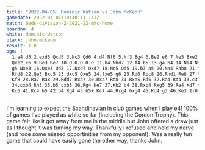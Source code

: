 ```yaml
---
title: "2022-04-05: Dominic Watson vs John McKeon"
gamedate: 2022-04-05T19:40:11.141Z
match: beds-division-2-2021-22-mkc-home
boardno: 4
white: dominic-watson
black: john-mckeon
result: 1-0
pgn: |
  1.e4 d5 2.exd5 Qxd5 3.Nc3 Qd6 4.d4 Nf6 5.Nf3 Bg4 6.Be2 e6 7.Ne5 Bxe2 8.
  Qxe2 c6 9.Be3 Be7 10.O-O-O O-O 11.h4 Nbd7 12.f4 b5 13.g4 b4 14.Na4 Nd5 15.
  g5 Nxe3 16.Qxe3 Qd5 17.Nxd7 Qxd7 18.Nc5 Qd5 19.b3 a5 20.Na4 Rab8 21.Nc5 
  Rfd8 22.Qe5 Bxc5 23.dxc5 Qxe5 24.fxe5 g6 25.Rd6 Rbc8 26.Rhd1 Re8 27.Rd7 
  Kf8 28.Ra7 Ra8 29.Rdd7 Rxa7 30.Rxa7 Rd8 31.Rxa5 Rd5 32.Ra4 Rd4 33.c3 Rxh4 
  34.cxb4 Rh5 35.b5 cxb5 36.Rg4 Ke7 37.Kb2 b4 38.Rxb4 Rxg5 39.Re4 Kd7 40.Kc3
  Kc6 41.Kc4 h5 42.b4 Rg4 43.b5+ Kc7 44.Rxg4 hxg4 45.Kd4 g3 46.Ke3 1-0
---
```

I'm learning to expect the Scandinavian in club games when I play e4! 100% of games I've played as white so far (including the Cordon Trophy). This game felt like it got away from me in the middle but John offered a draw just as I thought it was turning my way. Thankfully I refused and held my nerve (and rode some missed opportinities from my opponent). Was a really fun game that could have easily gone the other way, thanks John.